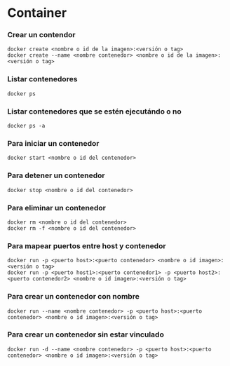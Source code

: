 # Container

### Crear un contendor

```
docker create <nombre o id de la imagen>:<versión o tag>
docker create --name <nombre contenedor> <nombre o id de la imagen>:<versión o tag>
```

### Listar contenedores

```
docker ps
```

### Listar contenedores que se estén ejecutándo o no

```
docker ps -a
```

### Para iniciar un contenedor

```
docker start <nombre o id del contenedor>
```

### Para detener un contenedor

```
docker stop <nombre o id del contenedor>
```

### Para eliminar un contenedor

```
docker rm <nombre o id del contenedor>
docker rm -f <nombre o id del contenedor>
```

### Para mapear puertos entre host y contenedor

```
docker run -p <puerto host>:<puerto contenedor> <nombre o id imagen>:<versión o tag>
docker run -p <puerto host1>:<puerto contenedor1> -p <puerto host2>:<puerto contenedor2> <nombre o id imagen>:<versión o tag>
```

### Para crear un contenedor con nombre

```
docker run --name <nombre contenedor> -p <puerto host>:<puerto contenedor> <nombre o id imagen>:<versión o tag>
```

### Para crear un contenedor sin estar vinculado

```
docker run -d --name <nombre contenedor> -p <puerto host>:<puerto contenedor> <nombre o id imagen>:<versión o tag>
```
